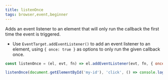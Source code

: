 ```yaml
---
title: listenOnce
tags: browser,event,beginner
---
```


Adds an event listener to an element that will only run the callback the first time the event is triggered.

- Use `EventTarget.addEventListener()` to add an event listener to an element, using `{ once: true }` as options to only run the given callback once.

```js
const listenOnce = (el, evt, fn) => el.addEventListener(evt, fn, { once: true });
```

```js
listenOnce(document.getElementById('my-id'), 'click', () => console.log('Hello world')); // 'Hello world' will only be logged on the first click
```
